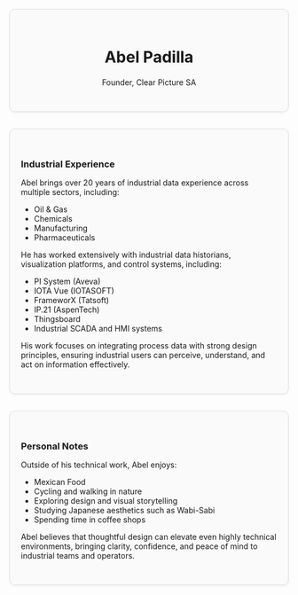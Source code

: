 <div style="border: 1px solid #ddd; border-radius: 10px; padding: 30px 20px; margin: 30px 0; background-color: #fafafa; box-shadow: 0 2px 4px rgba(0,0,0,0.05); text-align: center;">
  <div style="max-width: 600px; margin: 0 auto;">
    <h1 style="margin-bottom: 20px;">Abel Padilla</h1>
    <p>Founder, Clear Picture SA</p>
  </div>
</div>

<div style="border: 1px solid #ddd; border-radius: 10px; padding: 30px 20px; margin: 30px 0; background-color: #fafafa; box-shadow: 0 2px 4px rgba(0,0,0,0.05);">
  <h3 style="margin-bottom: 15px;">Industrial Experience</h3>

  Abel brings over 20 years of industrial data experience across multiple sectors, including:

  <ul>
    <li>Oil & Gas</li>
    <li>Chemicals</li>
    <li>Manufacturing</li>
    <li>Pharmaceuticals</li>
  </ul>

  He has worked extensively with industrial data historians, visualization platforms, and control systems, including:

  <ul>
    <li>PI System (Aveva)</li>
    <li>IOTA Vue (IOTASOFT)</li>
    <li>FrameworX (Tatsoft)</li>
    <li>IP.21 (AspenTech)</li>
    <li>Thingsboard</li>
    <li>Industrial SCADA and HMI systems</li>
  </ul>

  His work focuses on integrating process data with strong design principles, ensuring industrial users can perceive, understand, and act on information effectively.
</div>

<div style="border: 1px solid #ddd; border-radius: 10px; padding: 30px 20px; margin: 30px 0; background-color: #fafafa; box-shadow: 0 2px 4px rgba(0,0,0,0.05);">
  <h3 style="margin-bottom: 15px;">Personal Notes</h3>

  Outside of his technical work, Abel enjoys:

  <ul>
    <li>Mexican Food</li>
    <li>Cycling and walking in nature</li>
    <li>Exploring design and visual storytelling</li>
    <li>Studying Japanese aesthetics such as Wabi-Sabi</li>
    <li>Spending time in coffee shops</li>
  </ul>

  Abel believes that thoughtful design can elevate even highly technical environments, bringing clarity, confidence, and peace of mind to industrial teams and operators.
</div>